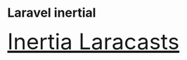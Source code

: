<h1>
    Laravel inertial
</h1>

<a style="font-size:50px" href="https://www.youtube.com/watch?v=QyqrYdhSku0">Inertia Laracasts</a>
